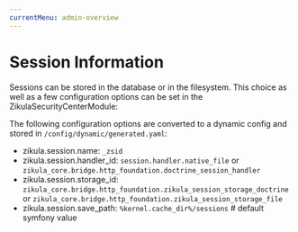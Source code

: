 ```yaml
---
currentMenu: admin-overview
---
```

# Session Information

Sessions can be stored in the database or in the filesystem. This choice as well as a few configuration options
can be set in the ZikulaSecurityCenterModule:

The following configuration options are converted to a dynamic config and stored in `/config/dynamic/generated.yaml`:

- zikula.session.name: `_zsid`
- zikula.session.handler_id:
    `session.handler.native_file`
    or
    `zikula_core.bridge.http_foundation.doctrine_session_handler`
- zikula.session.storage_id:
    `zikula_core.bridge.http_foundation.zikula_session_storage_doctrine`
    or
    `zikula_core.bridge.http_foundation.zikula_session_storage_file`
- zikula.session.save_path: `%kernel.cache_dir%/sessions` # default symfony value
